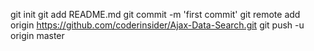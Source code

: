 git init
git add README.md
git commit -m 'first commit'
git remote add origin 
https://github.com/coderinsider/Ajax-Data-Search.git
git push -u origin master
